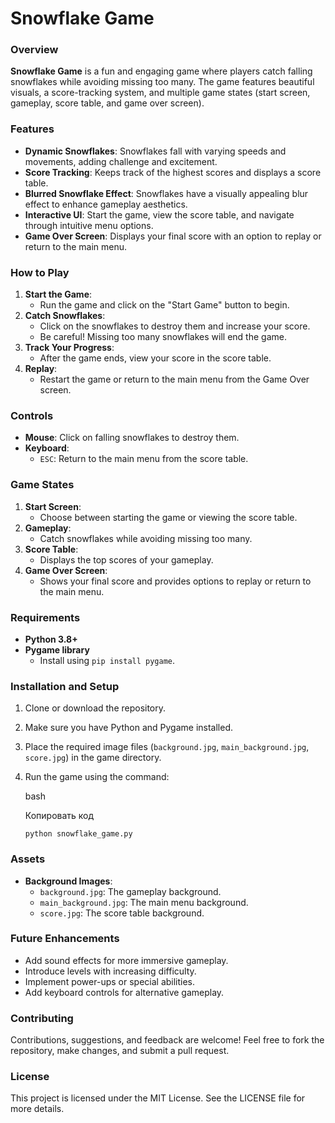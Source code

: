 # Snowflake Game

### Overview

**Snowflake Game** is a fun and engaging game where players catch falling snowflakes while avoiding missing too many. The game features beautiful visuals, a score-tracking system, and multiple game states (start screen, gameplay, score table, and game over screen).

### Features

- **Dynamic Snowflakes**: Snowflakes fall with varying speeds and movements, adding challenge and excitement.
- **Score Tracking**: Keeps track of the highest scores and displays a score table.
- **Blurred Snowflake Effect**: Snowflakes have a visually appealing blur effect to enhance gameplay aesthetics.
- **Interactive UI**: Start the game, view the score table, and navigate through intuitive menu options.
- **Game Over Screen**: Displays your final score with an option to replay or return to the main menu.

### How to Play

1. **Start the Game**:
    - Run the game and click on the "Start Game" button to begin.
2. **Catch Snowflakes**:
    - Click on the snowflakes to destroy them and increase your score.
    - Be careful! Missing too many snowflakes will end the game.
3. **Track Your Progress**:
    - After the game ends, view your score in the score table.
4. **Replay**:
    - Restart the game or return to the main menu from the Game Over screen.

### Controls

- **Mouse**: Click on falling snowflakes to destroy them.
- **Keyboard**:
    - `ESC`: Return to the main menu from the score table.

### Game States

1. **Start Screen**:
    - Choose between starting the game or viewing the score table.
2. **Gameplay**:
    - Catch snowflakes while avoiding missing too many.
3. **Score Table**:
    - Displays the top scores of your gameplay.
4. **Game Over Screen**:
    - Shows your final score and provides options to replay or return to the main menu.

### Requirements

- **Python 3.8+**
- **Pygame library**
    - Install using `pip install pygame`.

### Installation and Setup

1. Clone or download the repository.
2. Make sure you have Python and Pygame installed.
3. Place the required image files (`background.jpg`, `main_background.jpg`, `score.jpg`) in the game directory.
4. Run the game using the command:
    
    bash
    
    Копировать код
    
    `python snowflake_game.py`
    

### Assets

- **Background Images**:
    - `background.jpg`: The gameplay background.
    - `main_background.jpg`: The main menu background.
    - `score.jpg`: The score table background.

### Future Enhancements

- Add sound effects for more immersive gameplay.
- Introduce levels with increasing difficulty.
- Implement power-ups or special abilities.
- Add keyboard controls for alternative gameplay.

### Contributing

Contributions, suggestions, and feedback are welcome! Feel free to fork the repository, make changes, and submit a pull request.

### License

This project is licensed under the MIT License. See the LICENSE file for more details.
